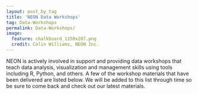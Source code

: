 ```yaml
---
layout: post_by_tag
title: 'NEON Data Workshops'
tag: Data-Workshops
permalink: Data-Workshops/
image:
  feature: chalkboard_1150x287.png
  credit: Colin Williams, NEON Inc.
---
```


NEON is actively involved in support and providing data workshops that teach data analysis, visualization and management skills using tools including R, Python, and others. A few of the workshop materials that have been delivered are listed below. We will be added to this list through time so be sure to come back and check out our latest materials.
